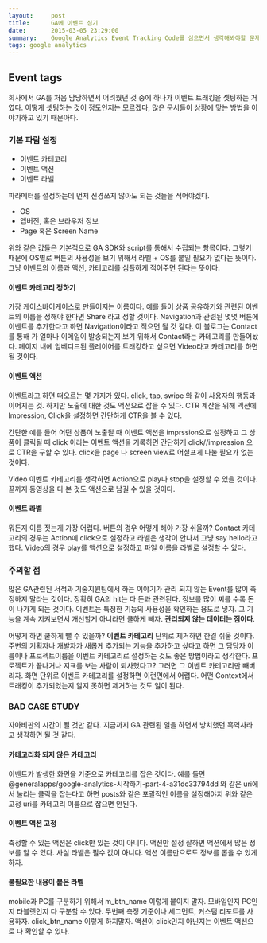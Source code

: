 ```yaml
---
layout:     post
title:      GA에 이벤트 심기
date:       2015-03-05 23:29:00
summary:    Google Analytics Event Tracking Code를 심으면서 생각해봐야할 문제에 대하여.
tags: google analytics
---
```

## Event tags
회사에서 GA를 처음 담당하면서 어려웠던 것 중에 하나가 이벤트 트래킹을 셋팅하는 거였다. 어떻게 셋팅하는 것이 정도인지는 모르겠다, 많은 문서들이 상황에 맞는 방법을 이야기하고 있기 때문아다.

### 기본 파람 설정

* 이벤트 카테고리
* 이벤트 액션
* 이벤트 라벨

파라메터를 설정하는데 먼저 신경쓰지 않아도 되는 것들을 적어야겠다.

* OS
* 앱버전, 혹은 브라우저 정보
* Page 혹은 Screen Name

위와 같은 값들은 기본적으로 GA SDK와 script를 통해서 수집되는 항목이다. 그렇기 때문에 OS별로 버튼의 사용성을 보기 위해서 라벨 + OS를 붙일 필요가 없다는 뜻이다. 그냥 이벤트의 이름과 액션, 카테고리를 심플하게 적어주면 된다는 뜻이다.

#### 이벤트 카테고리 정하기
가장 케이스바이케이스로 만들어지는 이름이다. 예를 들어 상품 공유하기와 관련된 이벤트의 이름을 정해야 한다면 Share 라고 정할 것이다. Navigation과 관련된 몇몇 버튼에 이벤트를 추가한다고 하면 Navigation이라고 적으면 될 것 같다. 이 블로그는 Contact를 통해 가 얼마나 이메일이 발송되는지 보기 위해서 Contact라는 카테고리를 만들어놨다. 페이지 내에 임베디드된 플레이어를 트래킹하고 싶으면 Video라고 카테고리를 하면 될 것이다.

#### 이벤트 액션
이벤트라고 하면 떠오르는 몇 가지가 있다. click, tap, swipe 와 같이 사용자의 행동과 이어지는 것. 하지만 노출에 대한 것도 액션으로 잡을 수 있다. CTR 계산을 위해 액션에 Impression, Click을 설정하면 간단하게 CTR을 볼 수 있다.

간단한 예를 들어 어떤 상품이 노출될 때 이벤트 액션을 imprssion으로 설정하고 그 상품이 클릭될 때 click 이라는 이벤트 액션을 기록하면 간단하게 click//impression 으로 CTR을 구할 수 있다. click을 page 나 screen view로 어설프게 나눌 필요가 없는 것이다.

Video 이벤트 카테고리를 생각하면 Action으로 play나 stop을 설정할 수 있을 것이다. 끝까지 동영상을 다 본 것도 액션으로 남길 수 있을 것이다.

#### 이벤트 라벨
뭐든지 이름 짓는게 가장 어렵다. 버튼의 경우 어떻게 해야 가장 쉬울까? Contact 카테고리의 경우는 Action에 click으로 설정하고 라벨은 생각이 안나서 그냥 say hello라고 했다. Video의 경우 play를 액션으로 설정하고 파일 이름을 라벨로 설정할 수 있다.

### 주의할 점
많은 GA관련된 서적과 기술지원팀에서 하는 이야기가 관리 되지 않는 Event를 많이 측정하지 말라는 것이다. 정확히 GA의 hit는 다 돈과 관련된다. 정보를 많이 찌를 수록 돈이 나가게 되는 것이다. 이벤트는 특정한 기능의 사용성을 확인하는 용도로 넣자. 그 기능을 계속 지켜보면서 개선할게 아니라면 쿨하게 빼자. **관리되지 않는 데이터는 짐이다**.

어떻게 하면 쿨하게 뺄 수 있을까? **이벤트 카테고리** 단위로 제거하면 한결 쉬울 것이다. 주변의 기획자나 개발자가 새롭게 추가되는 기능을 추가하고 싶다고 하면 그 담당자 이름이나 프로젝트이름을 이벤트 카테고리로 설정하는 것도 좋은 방법이라고 생각한다. 프로젝트가 끝나거나 지표를 보는 사람이 퇴사했다고? 그러면 그 이벤트 카테고리만 빼버리자. 화면 단위로 이벤트 카테고리를 설정하면 이런면에서 어렵다. 어떤 Context에서 트래킹이 추가되었는지 알지 못하면 제거하는 것도 일이 된다.

### BAD CASE STUDY
자아비판의 시간이 될 것만 같다. 지금까지 GA 관련된 일을 하면서 방치했던 흑역사라고 생각하면 될 것 같다.

#### 카테고리화 되지 않은 카테고리
이벤트가 발생한 화면을 기준으로 카테고리를 잡은 것이다. 예를 들면 @generalapps/google-analytics-시작하기-part-4-a31dc33794dd 와 같은 uri에서 눌리는 클릭을 잡는다고 하면 posts와 같은 포괄적인 이름을 설정해야지 위와 같은 고정 uri를 카테고리 이름으로 잡으면 안된다.

#### 이벤트 액션 고정
측정할 수 있는 액션은 click만 있는 것이 아니다. 액션만 설정 잘하면 액션에서 많은 정보를 알 수 있다. 사실 라벨은 필수 값이 아니다. 액션 이름만으로도 정보를 뽑을 수 있게 하자.

#### 불필요한 내용이 붙은 라벨
mobile과 PC를 구분하기 위해서 m\_btn\_name 이렇게 붙이지 말자. 모바일인지 PC인지 타블렛인지 다 구분할 수 있다. 두번째 측정 기준이나 세그먼트, 커스텀 리포트를 사용하자. click_btn_name 이렇게 하지말자. 액션이 click인지 아닌지는 이벤트 액션으로 다 확인할 수 있다.
